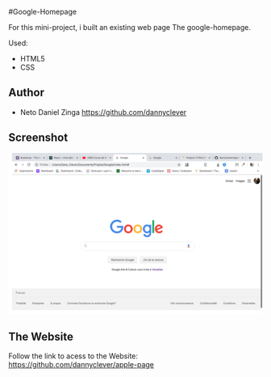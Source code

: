 #Google-Homepage

For this mini-project, i built an existing web page The google-homepage.

Used:
 * HTML5
 * CSS
 
## Author

 * Neto Daniel Zinga https://github.com/dannyclever

## Screenshot

![screenshot](img/screenshot.png)

## The Website

Follow the link to acess to the Website: https://github.com/dannyclever/apple-page
